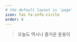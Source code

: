```yaml
---
# the default layout is 'page'
icon: fas fa-info-circle
order: 4
---
```


> 오늘도 역시나 즐거운 윤옹이

<!-- Add Markdown syntax content to file `_tabs/about.md`{: .filepath } and it will show up on this page.
# {: .prompt-tip } -->
